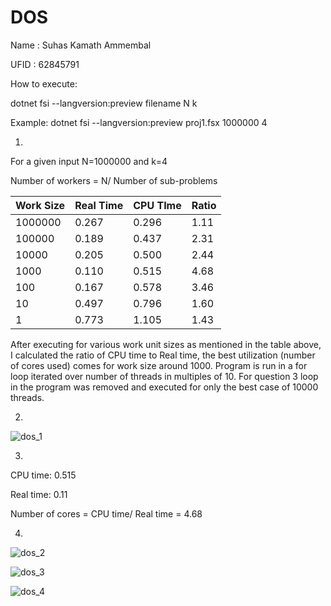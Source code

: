 # DOS
 
Name : Suhas Kamath Ammembal

UFID : 62845791

How to execute:

dotnet fsi --langversion:preview filename N k

Example: dotnet fsi --langversion:preview proj1.fsx 1000000 4

1.
For a given input N=1000000 and k=4

Number of workers = N/ Number of sub-problems

| Work Size | Real Time | CPU TIme | Ratio |
| --- | --- | --- | --- |
| 1000000 | 0.267 | 0.296 | 1.11 |
| 100000 | 0.189 | 0.437 | 2.31 |
| 10000 | 0.205 | 0.500 | 2.44 |
| 1000 | 0.110 | 0.515 | 4.68 |
| 100 | 0.167 | 0.578 | 3.46 |
| 10 | 0.497 | 0.796 | 1.60 |
| 1 | 0.773 | 1.105 | 1.43 |

After executing for various work unit sizes as mentioned in the table above, I calculated the ratio of CPU time to Real time, the best utilization (number of cores used) comes for work size around 1000. Program is run in a for loop iterated over number of threads in multiples of 10. For question 3 loop in the program was removed and executed for only the best case of 10000 threads.

2.
![dos_1](https://user-images.githubusercontent.com/43454518/93786988-eece0c00-fbfd-11ea-975b-a0f84746d114.png)


3.
CPU time: 0.515

Real time: 0.11

Number of cores = CPU time/ Real time = 4.68

4.
![dos_2](https://user-images.githubusercontent.com/43454518/93789508-eecf0b80-fbff-11ea-89f1-0a31080a5ec4.png)

![dos_3](https://user-images.githubusercontent.com/43454518/93789726-348bd400-fc00-11ea-9a5b-91772cfc949a.png)

![dos_4](https://user-images.githubusercontent.com/43454518/93789759-41a8c300-fc00-11ea-8b6b-56dd1d1d72f3.png)

 
